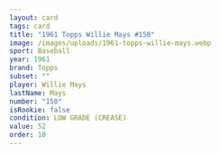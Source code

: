 ```yaml
---
layout: card
tags: card
title: "1961 Topps Willie Mays #150"
image: /images/uploads/1961-topps-willie-mays.webp
sport: Baseball
year: 1961
brand: Topps
subset: ""
player: Willie Mays
lastName: Mays
number: "150"
isRookie: false
condition: LOW GRADE (CREASE)
value: 52
order: 10
---
```

